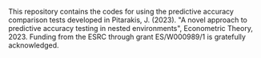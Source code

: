 This repository contains the codes for using the predictive accuracy comparison tests developed
in Pitarakis, J. (2023). "A novel approach to predictive accuracy testing in nested environments", Econometric Theory, 2023. 
Funding from the ESRC through grant ES/W000989/1 is gratefully acknowledged.
